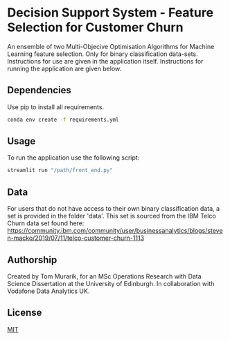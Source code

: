 # Decision Support System - Feature Selection for Customer Churn

An ensemble of two Multi-Objecive Optimisation Algorithms for Machine Learning feature selection. Only for binary classification data-sets. Instructions for use are given in the application itself. Instructions for running the application are given below.

## Dependencies

Use pip to install all requirements. 

```bash
conda env create -f requirements.yml
```

## Usage

To run the application use the following script:

```bash
streamlit run "/path/front_end.py"
```

## Data

For users that do not have access to their own binary classification data, a set is provided in the folder 'data'. This set is sourced from the IBM Telco Churn data set found here: https://community.ibm.com/community/user/businessanalytics/blogs/steven-macko/2019/07/11/telco-customer-churn-1113

## Authorship

Created by Tom Murarik, for an MSc Operations Research with Data Science Dissertation at the University of Edinburgh. In collaboration with Vodafone Data Analytics UK. 

## License

[MIT](https://choosealicense.com/licenses/mit/)